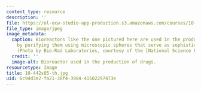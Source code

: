 ```yaml
---
content_type: resource
description: ''
file: https://ol-ocw-studio-app-production.s3.amazonaws.com/courses/10-442-biochemical-engineering-spring-2005/6c94d3e2fa2130f4398441502297473e_10-442s05-th.jpg
file_type: image/jpeg
image_metadata:
  caption: Bioreactors like the one pictured here are used in the production of drugs
    by purifying them using microscopic spheres that serve as sophisticated filters.
    (Photo by Bio-Rad Laboratories, courtesy of the [National Science Foundation](http://www.nsf.gov/).)
  credit: ''
  image-alt: Bioreactor used in the production of drugs.
resourcetype: Image
title: 10-442s05-th.jpg
uid: 6c94d3e2-fa21-30f4-3984-41502297473e
---
```

